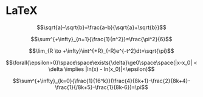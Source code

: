 # LaTeX

$$\sqrt{a}-\sqrt{b}=\frac{a-b}{\sqrt{a}+\sqrt{b}}$$

$$\sum^{+\infty}_{n=1}{\frac{1}{n^2}}=\frac{\pi^2}{6}$$

$$\lim_{R \to +\infty}\int^{+R}_{-R}e^{-t^2}dt=\sqrt{\pi}$$

$$\forall{\epsilon>0}\space\space\exists{\delta}\ge0\space\space(|x-x_0| < \delta \implies |ln(x) - ln(x_0)|<\epsilon)$$

$$\sum^{+\infty}_{k=0}{\frac{1}{16^k}}(\frac{4}{8k+1}-\frac{2}{8k+4}-\frac{1}{/8k+5}-\frac{1}{8k-6})=\pi$$